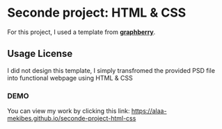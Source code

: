 # Seconde project: HTML & CSS
For this project, I used a template from [**graphberry**](https://www.graphberry.com/item/kasper-one-page-psd-template).
## Usage License
I did not design this template, I simply transfromed the provided PSD file into functional webpage using HTML & CSS
### DEMO
You can view my work by clicking this link:
https://alaa-mekibes.github.io/seconde-project-html-css
